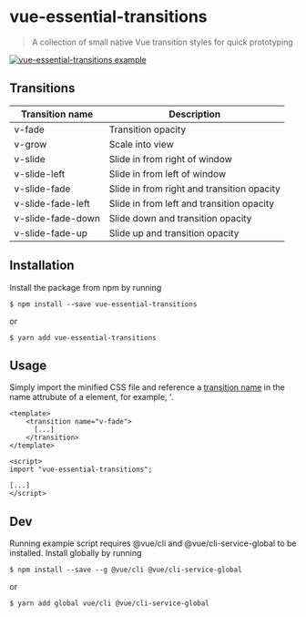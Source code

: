 # vue-essential-transitions

> A collection of small native Vue transition styles for quick prototyping

[![vue-essential-transitions example](https://codesandbox.io/static/img/play-codesandbox.svg)](https://codesandbox.io/s/rl27rwmxjo)

## Transitions

Transition name     | Description
--------------------|-----------
v-fade              | Transition opacity
v-grow              | Scale into view
v-slide             | Slide in from right of window
v-slide-left        | Slide in from left of window
v-slide-fade        | Slide in from right and transition opacity
v-slide-fade-left   | Slide in from left and transition opacity
v-slide-fade-down   | Slide down and transition opacity
v-slide-fade-up     | Slide up and transition opacity

## Installation

Install the package from npm by running

```
$ npm install --save vue-essential-transitions
```

or

```
$ yarn add vue-essential-transitions
```

## Usage

Simply import the minified CSS file and reference a [transition name](##Transitions) in the name attrubute of a <transition> element, for example, '<transition name="v-fade"><FadingEl /></transition>.

```
<template>
    <transition name="v-fade">
      [...]
    </transition>
</template>

<script>
import "vue-essential-transitions";

[...]
</script>
```

## Dev

Running example script requires @vue/cli and @vue/cli-service-global to be installed.
Install globally by running

```
$ npm install --save --g @vue/cli @vue/cli-service-global
```

or

```
$ yarn add global vue/cli @vue/cli-service-global
```
